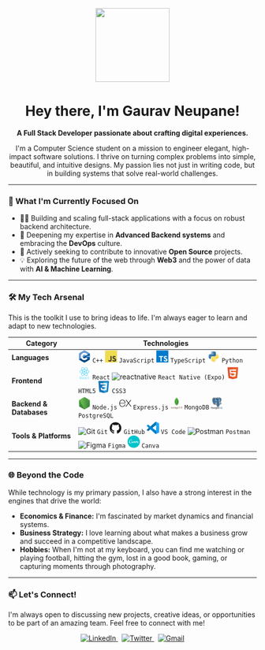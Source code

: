 <div align="center">
  <img src="https://media4.giphy.com/media/v1.Y2lkPTc5MGI3NjExNDBzY3pyNHVxdHI5OXBmeGhtMnZyeDRvOGRoM2ZhcDlldXgxYzR1aiZlcD12MV9pbnRlcm5hbF9naWZfYnlfaWQmY3Q9Zw/FXynzLoP14IHsnfGmO/giphy.gif" width="150" height="150">
  <h1>Hey there, I'm Gaurav Neupane!</h1>
  <strong>A Full Stack Developer passionate about crafting digital experiences.</strong>
  <p>I'm a Computer Science student on a mission to engineer elegant, high-impact software solutions. I thrive on turning complex problems into simple, beautiful, and intuitive designs. My passion lies not just in writing code, but in building systems that solve real-world challenges.</p>
</div>

---

### 🌱 What I'm Currently Focused On

* 👨‍💻 Building and scaling full-stack applications with a focus on robust backend architecture.
* 🧠 Deepening my expertise in **Advanced Backend systems** and embracing the **DevOps** culture.
* 🚀 Actively seeking to contribute to innovative **Open Source** projects.
* 💡 Exploring the future of the web through **Web3** and the power of data with **AI & Machine Learning**.

---

### 🛠️ My Tech Arsenal

This is the toolkit I use to bring ideas to life. I'm always eager to learn and adapt to new technologies.

| Category               | Technologies                                                                                                                                                                                                                                                                                                                           |
| ---------------------- | -------------------------------------------------------------------------------------------------------------------------------------------------------------------------------------------------------------------------------------------------------------------------------------------------------------------------------------- |
| **Languages** | <img src="https://raw.githubusercontent.com/devicons/devicon/master/icons/cplusplus/cplusplus-original.svg" alt="C++" width="25" height="25"/> `C++` <img src="https://raw.githubusercontent.com/devicons/devicon/master/icons/javascript/javascript-original.svg" alt="JavaScript" width="25" height="25"/> `JavaScript` <img src="https://raw.githubusercontent.com/devicons/devicon/master/icons/typescript/typescript-original.svg" alt="TypeScript" width="25" height="25"/> `TypeScript` <img src="https://raw.githubusercontent.com/devicons/devicon/master/icons/python/python-original.svg" alt="Python" width="25" height="25"/> `Python` |
| **Frontend** | <img src="https://raw.githubusercontent.com/devicons/devicon/master/icons/react/react-original-wordmark.svg" alt="React" width="25" height="25"/> `React` <img src="https://reactnative.dev/img/header_logo.svg" alt="reactnative" width="25" height="25"/> `React Native (Expo)` <img src="https://raw.githubusercontent.com/devicons/devicon/master/icons/html5/html5-original.svg" alt="HTML5" width="25" height="25"/> `HTML5` <img src="https://raw.githubusercontent.com/devicons/devicon/master/icons/css3/css3-original.svg" alt="CSS3" width="25" height="25"/> `CSS3` |
| **Backend & Databases**| <img src="https://raw.githubusercontent.com/devicons/devicon/master/icons/nodejs/nodejs-original.svg" alt="Node.js" width="25" height="25"/> `Node.js` <img src="https://raw.githubusercontent.com/devicons/devicon/master/icons/express/express-original.svg" alt="Express" width="25" height="25"/> `Express.js` <img src="https://raw.githubusercontent.com/devicons/devicon/master/icons/mongodb/mongodb-original-wordmark.svg" alt="MongoDB" width="25" height="25"/> `MongoDB` <img src="https://raw.githubusercontent.com/devicons/devicon/master/icons/postgresql/postgresql-original-wordmark.svg" alt="PostgreSQL" width="25" height="25"/> `PostgreSQL` |
| **Tools & Platforms** | <img src="https://www.vectorlogo.zone/logos/git-scm/git-scm-icon.svg" alt="Git" width="25" height="25"/> `Git` <img src="https://raw.githubusercontent.com/devicons/devicon/master/icons/github/github-original.svg" alt="GitHub" width="25" height="25"/> `GitHub` <img src="https://raw.githubusercontent.com/devicons/devicon/master/icons/vscode/vscode-original.svg" alt="VS Code" width="25" height="25"/> `VS Code` <img src="https://www.vectorlogo.zone/logos/getpostman/getpostman-icon.svg" alt="Postman" width="25" height="25"/> `Postman` <img src="https://www.vectorlogo.zone/logos/figma/figma-icon.svg" alt="Figma" width="25" height="25"/> `Figma` <img src="https://raw.githubusercontent.com/devicons/devicon/master/icons/canva/canva-original.svg" alt="Canva" width="25" height="25"/> `Canva` |

---

### 🌐 Beyond the Code

While technology is my primary passion, I also have a strong interest in the engines that drive the world:

* **Economics & Finance:** I'm fascinated by market dynamics and financial systems.
* **Business Strategy:** I love learning about what makes a business grow and succeed in a competitive landscape.
* **Hobbies:** When I'm not at my keyboard, you can find me watching or playing football, hitting the gym, lost in a good book, gaming, or capturing moments through photography.

---

### 📫 Let's Connect!

I'm always open to discussing new projects, creative ideas, or opportunities to be part of an amazing team. Feel free to connect with me!

<p align="center">
  <a href="https://www.linkedin.com/in/gaurav-neupane-37b778289/" target="_blank">
    <img src="https://img.shields.io/badge/LinkedIn-0077B5?style=for-the-badge&logo=linkedin&logoColor=white" alt="LinkedIn"/>
  </a> &nbsp;
  <a href="https://x.com/NeupaneGaurav7" target="_blank">
    <img src="https://img.shields.io/badge/Twitter-1DA1F2?style=for-the-badge&logo=twitter&logoColor=white" alt="Twitter"/>
  </a> &nbsp;
  <a href="mailto:neupane.gaurav77@gmail.com">
    <img src="https://img.shields.io/badge/Gmail-D14836?style=for-the-badge&logo=gmail&logoColor=white" alt="Gmail"/>
  </a>
</p>
